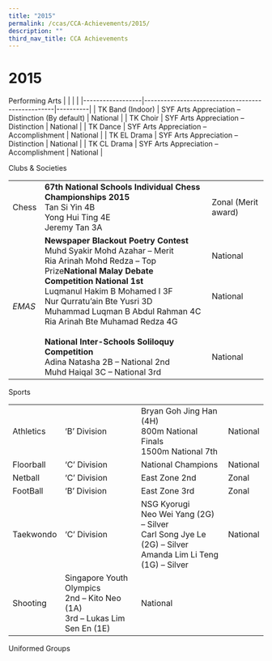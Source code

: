 ```yaml
---
title: "2015"
permalink: /ccas/CCA-Achievements/2015/
description: ""
third_nav_title: CCA Achievements
---
```

# 2015

Performing Arts
|                  |                                                  |          |
|------------------|--------------------------------------------------|----------|
| TK Band (Indoor) | SYF Arts Appreciation – Distinction (By default) | National |
| TK Choir         | SYF Arts Appreciation – Distinction              | National |
| TK Dance         | SYF Arts Appreciation – Accomplishment           | National |
| TK EL Drama      | SYF Arts Appreciation – Distinction              | National |
| TK CL Drama      | SYF Arts Appreciation – Accomplishment           | National |

Clubs & Societies

|       |            |                    |
|-------|-------|-----------------------------------------------------|
| Chess | **67th National Schools Individual Chess Championships 2015**<br>Tan Si Yin 4B<br>Yong Hui Ting 4E<br>Jeremy Tan 3A                                    | Zonal (Merit award)                                 |
| *EMAS*  | **Newspaper Blackout Poetry Contest**<br>Muhd Syakir Mohd Azahar – Merit<br>Ria Arinah Mohd Redza – Top Prize**National Malay Debate Competition National 1st**<br>Luqmanul Hakim B Mohamed I 3F<br>Nur Qurratu’ain Bte Yusri 3D<br>Muhammad Luqman B Abdul Rahman 4C<br>Ria Arinah Bte Muhamad Redza 4G<br><br>**National Inter-Schools Soliloquy Competition**<br>Adina Natasha 2B – National 2nd<br>Muhd Haiqal 3C – National 3rd | National<br><br> <br> <br>National<br><br><br><br><br> <br>National |

Sports

|           |                        |           |          |
|-----------|--------------------------------------------------------------------------------|------------------------------------------------------------------------------------------------------------------|----------|
| Athletics | ‘B’ Division                                                                   | Bryan Goh Jing Han (4H)<br>800m National Finals<br>1500m National 7th                                            | National |
| Floorball | ‘C’ Division                                                                   | National Champions          | National |
| Netball   | ‘C’ Division                                                                   | East Zone 2nd                                                                                                    | Zonal    |
| FootBall  | ‘B’ Division                                                                   | East Zone 3rd                                                                                                    | Zonal    |
| Taekwondo | ‘C’ Division                                                                   | NSG Kyorugi<br>Neo Wei Yang (2G)  – Silver<br>Carl Song Jye Le (2G) – Silver<br>Amanda Lim Li Teng (1G) – Silver | National |
| Shooting  | Singapore Youth Olympics<br>2nd – Kito Neo (1A)<br>3rd – Lukas Lim Sen En (1E) | National           |          |

Uniformed Groups